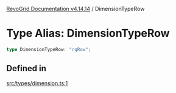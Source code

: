 [RevoGrid Documentation v4.14.14](README.md) / DimensionTypeRow

# Type Alias: DimensionTypeRow

```ts
type DimensionTypeRow: "rgRow";
```

## Defined in

[src/types/dimension.ts:1](https://github.com/revolist/revogrid/blob/fdfe81f10fb07db00151f14190ac038aded766a8/src/types/dimension.ts#L1)
